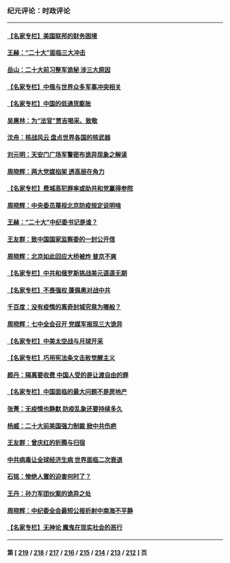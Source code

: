 ### 纪元评论：时政评论
---
#### [【名家专栏】美国联邦的财务困境](../../pages/nsc1025/n13843895.md) 
#### [王赫：“二十大”面临三大冲击](../../pages/nsc1025/n13843650.md) 
#### [岳山：二十大前习整军诡秘 涉三大原因](../../pages/nsc1025/n13843759.md) 
#### [【名家专栏】中俄与世界众多军事冲突相关](../../pages/nsc1025/n13843882.md) 
#### [【名家专栏】中国的低通货膨胀](../../pages/nsc1025/n13843115.md) 
#### [吴惠林：为“法官”贾吉喝采、致敬](../../pages/nsc1025/n13843737.md) 
#### [沈舟：核战风云 盘点世界各国的核武器](../../pages/nsc1025/n13843516.md) 
#### [刘元明：天安门广场军警密布诡异现象之解读](../../pages/nsc1025/n13843384.md) 
#### [周晓辉：两大党媒掐架 透高层在角力](../../pages/nsc1025/n13843352.md) 
#### [【名家专栏】费城高犯罪率或助共和党赢得参院](../../pages/nsc1025/n13843112.md) 
#### [周晓辉：中央委员蔑视北京防疫规定说明啥](../../pages/nsc1025/n13843348.md) 
#### [王赫：“二十大”中纪委书记是谁？](../../pages/nsc1025/n13842702.md) 
#### [王友群：致中国国家监察委的一封公开信](../../pages/nsc1025/n13842611.md) 
#### [周晓辉：北京如此回应大桥被炸 普京不爽](../../pages/nsc1025/n13842594.md) 
#### [【名家专栏】中共和俄罗斯挑战美元遥遥无期](../../pages/nsc1025/n13842459.md) 
#### [【名家专栏】不畏强权 蓬佩奥对战中共](../../pages/nsc1025/n13842460.md) 
#### [千百度：没有疫情的离奇封城究竟为哪般？](../../pages/nsc1025/n13842170.md) 
#### [周晓辉：七中全会召开 党媒军报现三大诡异](../../pages/nsc1025/n13841955.md) 
#### [【名家专栏】中美太空战与月球开采](../../pages/nsc1025/n13841824.md) 
#### [【名家专栏】巧用宪法条文击败觉醒主义](../../pages/nsc1025/n13841826.md) 
#### [颜丹：隔离要收费 中国人受的是让渡自由的罪](../../pages/nsc1025/n13841952.md) 
#### [【名家专栏】中国面临的最大问题不是房地产](../../pages/nsc1025/n13841817.md) 
#### [张菁：无疫情也静默 防疫乱象还要持续多久](../../pages/nsc1025/n13841934.md) 
#### [杨威：二十大前美国强力制裁 掀中共伤疤](../../pages/nsc1025/n13841651.md) 
#### [王友群：曾庆红的折腾与归宿](../../pages/nsc1025/n13841525.md) 
#### [中共病毒让全球经济生病 世界面临二次衰退](../../pages/nsc1025/n13841569.md) 
#### [石铭：惨绝人寰的迫害何时了？](../../pages/nsc1025/n13841549.md) 
#### [王丹：孙力军团伙案的诡异之处](../../pages/nsc1025/n13841543.md) 
#### [周晓辉：中纪委全会最短公报折射中南海不平静](../../pages/nsc1025/n13841505.md) 
#### [【名家专栏】无神论 魔鬼在现实社会的恶行](../../pages/nsc1025/n13841384.md) 

---
#### 第 [ [219](./219.md) / [218](./218.md) / [217](./217.md) / [216](./216.md) / [215](./215.md) / [214](./214.md) / [213](./213.md) / [212](./212.md) ] 页
